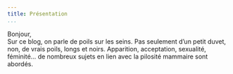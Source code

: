 ```yaml
---
title: Présentation
...
```


Bonjour,  
Sur ce blog, on parle de poils sur les seins. Pas seulement d’un petit duvet, non, de vrais poils, longs et noirs. Apparition, acceptation, sexualité, féminité… de nombreux sujets en lien avec la pilosité mammaire sont abordés.